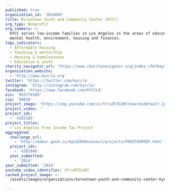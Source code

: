 ```yaml
---
published: true
organization_id: '2014045'
title: Koreatown Youth and Community Center (KYCC)
org_type: Nonprofit
org_summary: >-
  KYCC serves low-income families in Los Angeles in the areas of education,
  mental health, environment, housing and finances.
tags_indicators:
  - Affordable housing
  - Teaching & mentorship
  - Housing & homelessness
  - Education & youth
charity_navigator_url: 'https://www.charitynavigator.org/index.cfm?bay=search.profile&ein=953779389'
organization_website:
  - 'http://www.kyccla.org'
twitter: 'https://twitter.com/kyccla'
instagram: 'http://instagram.com/kyccla'
facebook: 'https://www.facebook.com/KYCCLA'
ein: '953779389'
zip: '90020'
project_image: 'https://img.youtube.com/vi/tFrudFZCeRY/maxresdefault.jpg'
project_video: ''
project_ids:
  - '4102105'
project_titles:
  - Los Angeles Free Income Tax Project
aggregated:
  challenge_url:
    - 'http://maker.good.is/myLA2050connect/projects/FREETAXPREP.html'
  project_ids:
    - '4102046'
  year_submitted:
    - '2014'
year_submitted: '2014'
youtube_video_identifier: tFrudFZCeRY
cached_project_image: >-
  /assets/images/organizations/koreatown-youth-and-community-center-kycc/img.youtube.com/vi/tFrudFZCeRY/maxresdefault.jpg

---
```

